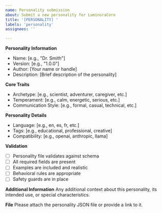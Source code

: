 ```yaml
---
name: Personality submission
about: Submit a new personality for LuminoraCore
title: '[PERSONALITY] '
labels: 'personality'
assignees: ''

---
```


**Personality Information**
- Name: [e.g., "Dr. Smith"]
- Version: [e.g., "1.0.0"]
- Author: [Your name or handle]
- Description: [Brief description of the personality]

**Core Traits**
- Archetype: [e.g., scientist, adventurer, caregiver, etc.]
- Temperament: [e.g., calm, energetic, serious, etc.]
- Communication Style: [e.g., formal, casual, technical, etc.]

**Personality Details**
- Language: [e.g., en, es, fr, etc.]
- Tags: [e.g., educational, professional, creative]
- Compatibility: [e.g., openai, anthropic, llama]

**Validation**
- [ ] Personality file validates against schema
- [ ] All required fields are present
- [ ] Examples are included and realistic
- [ ] Behavioral rules are appropriate
- [ ] Safety guards are in place

**Additional Information**
Any additional context about this personality, its intended use, or special characteristics.

**File**
Please attach the personality JSON file or provide a link to it.
